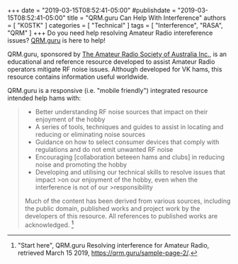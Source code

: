 +++
date = "2019-03-15T08:52:41-05:00"
#publishdate = "2019-03-15T08:52:41-05:00"
title = "QRM.guru Can Help With Interference"
authors = [ "K0STK" ]
categories = [ "Technical" ]
tags = [ "Interference", "RASA", "QRM" ]
+++
Do you need help resolving Amateur Radio intereference issues? [QRM.guru](https://qrm.guru/)
is here to help!

QRM.guru, sponsored by
[The Amateur Radio Society of Australia Inc.](http://vkradioamateurs.org/),
is an educational and reference resource developed to assist Amateur Radio
operators mitigate RF noise issues. Although developed for VK hams, this
resource contains information useful worldwide.

QRM.guru is a responsive (i.e. "mobile friendly") integrated resource intended
help hams with:
<!--more-->

>* Better understanding RF noise sources that impact on their enjoyment of the hobby
>* A series of tools, techniques and guides to assist in locating and reducing or eliminating noise sources
>* Guidance on how to select consumer devices that comply with regulations and do not emit unwanted RF noise
>* Encouraging [collaboration beteeen hams and clubs] in reducing noise and promoting the hobby
>* Developing and utilising our technical skills to resolve issues that impact >on our enjoyment of the hobby, even when the interference is not of our >responsibility
>
>Much of the content has been derived from various sources, including the
public domain, published works and project work by the developers of this
resource.  All references to published works are acknowledged. [^1]

[^1]: "Start here", QRM.guru Resolving interference for Amateur Radio, retrieved March 15 2019, https://qrm.guru/sample-page-2/.
